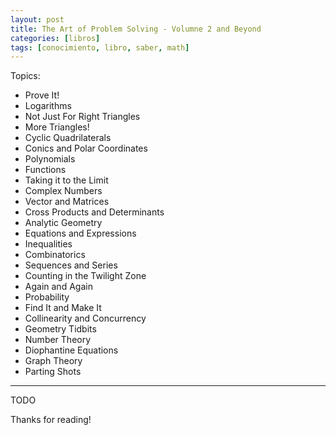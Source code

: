 ```yaml
---
layout: post
title: The Art of Problem Solving - Volumne 2 and Beyond
categories: [libros]
tags: [conocimiento, libro, saber, math]
---
```


<!--Resumen-->

Topics:
- Prove It!
- Logarithms
- Not Just For Right Triangles
- More Triangles!
- Cyclic Quadrilaterals
- Conics and Polar Coordinates
- Polynomials
- Functions
- Taking it to the Limit
- Complex Numbers
- Vector and Matrices
- Cross Products and Determinants
- Analytic Geometry
- Equations and Expressions
- Inequalities
- Combinatorics
- Sequences and Series
- Counting in the Twilight Zone
- Again and Again
- Probability
- Find It and Make It
- Collinearity and Concurrency
- Geometry Tidbits
- Number Theory
- Diophantine Equations
- Graph Theory
- Parting Shots

---

<!--more-->
TODO
  
Thanks for reading!